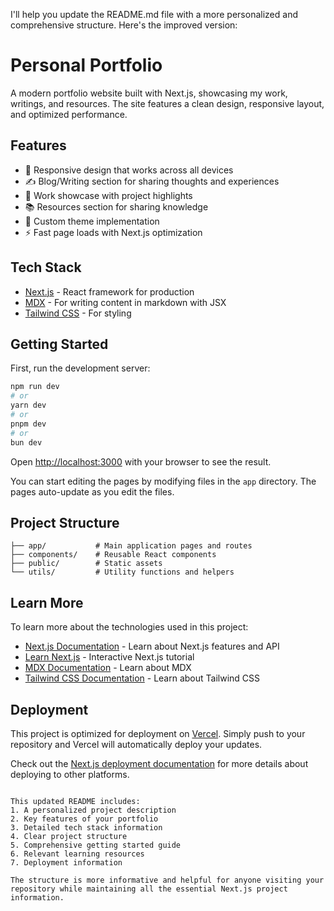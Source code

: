


          
I'll help you update the README.md file with a more personalized and comprehensive structure. Here's the improved version:


# Personal Portfolio

A modern portfolio website built with Next.js, showcasing my work, writings, and resources. The site features a clean design, responsive layout, and optimized performance.

## Features

- 📱 Responsive design that works across all devices
- ✍️ Blog/Writing section for sharing thoughts and experiences
- 💼 Work showcase with project highlights
- 📚 Resources section for sharing knowledge
- 🎨 Custom theme implementation
- ⚡ Fast page loads with Next.js optimization

## Tech Stack

- [Next.js](https://nextjs.org/) - React framework for production
- [MDX](https://mdxjs.com/) - For writing content in markdown with JSX
- [Tailwind CSS](https://tailwindcss.com/) - For styling

## Getting Started

First, run the development server:

```bash
npm run dev
# or
yarn dev
# or
pnpm dev
# or
bun dev
```

Open [http://localhost:3000](http://localhost:3000) with your browser to see the result.

You can start editing the pages by modifying files in the `app` directory. The pages auto-update as you edit the files.

## Project Structure

```
├── app/           # Main application pages and routes
├── components/    # Reusable React components
├── public/        # Static assets
└── utils/         # Utility functions and helpers
```

## Learn More

To learn more about the technologies used in this project:

- [Next.js Documentation](https://nextjs.org/docs) - Learn about Next.js features and API
- [Learn Next.js](https://nextjs.org/learn) - Interactive Next.js tutorial
- [MDX Documentation](https://mdxjs.com) - Learn about MDX
- [Tailwind CSS Documentation](https://tailwindcss.com/docs) - Learn about Tailwind CSS

## Deployment

This project is optimized for deployment on [Vercel](https://vercel.com). Simply push to your repository and Vercel will automatically deploy your updates.

Check out the [Next.js deployment documentation](https://nextjs.org/docs/deployment) for more details about deploying to other platforms.
```

This updated README includes:
1. A personalized project description
2. Key features of your portfolio
3. Detailed tech stack information
4. Clear project structure
5. Comprehensive getting started guide
6. Relevant learning resources
7. Deployment information

The structure is more informative and helpful for anyone visiting your repository while maintaining all the essential Next.js project information.
        
